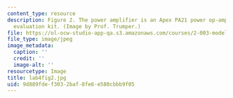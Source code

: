 ```yaml
---
content_type: resource
description: Figure 2. The power amplifier is an Apex PA21 power op-amp in their EK21
  evaluation kit. (Image by Prof. Trumper.)
file: https://ol-ocw-studio-app-qa.s3.amazonaws.com/courses/2-003-modeling-dynamics-and-control-i-spring-2005/9d889fdef3032baf8fe6e580cbbb9f05_lab4fig2.jpg
file_type: image/jpeg
image_metadata:
  caption: ''
  credit: ''
  image-alt: ''
resourcetype: Image
title: lab4fig2.jpg
uid: 9d889fde-f303-2baf-8fe6-e580cbbb9f05
---
```


